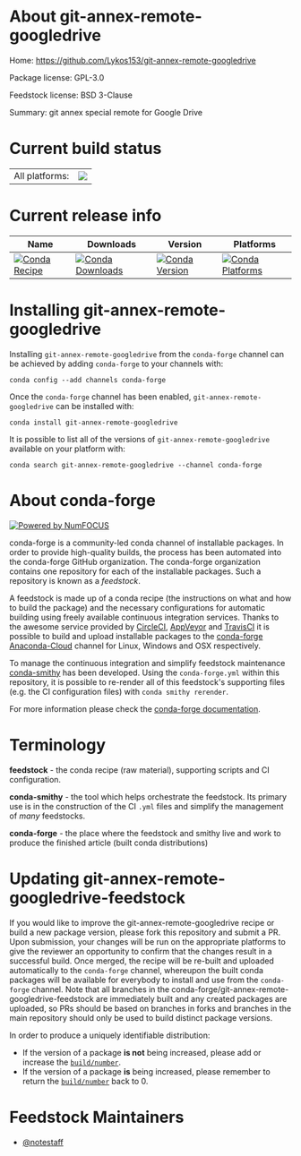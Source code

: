 About git-annex-remote-googledrive
==================================

Home: https://github.com/Lykos153/git-annex-remote-googledrive

Package license: GPL-3.0

Feedstock license: BSD 3-Clause

Summary: git annex special remote for Google Drive



Current build status
====================


<table><tr><td>All platforms:</td>
    <td>
      <a href="https://dev.azure.com/conda-forge/feedstock-builds/_build/latest?definitionId=7006&branchName=master">
        <img src="https://dev.azure.com/conda-forge/feedstock-builds/_apis/build/status/git-annex-remote-googledrive-feedstock?branchName=master">
      </a>
    </td>
  </tr>
</table>

Current release info
====================

| Name | Downloads | Version | Platforms |
| --- | --- | --- | --- |
| [![Conda Recipe](https://img.shields.io/badge/recipe-git--annex--remote--googledrive-green.svg)](https://anaconda.org/conda-forge/git-annex-remote-googledrive) | [![Conda Downloads](https://img.shields.io/conda/dn/conda-forge/git-annex-remote-googledrive.svg)](https://anaconda.org/conda-forge/git-annex-remote-googledrive) | [![Conda Version](https://img.shields.io/conda/vn/conda-forge/git-annex-remote-googledrive.svg)](https://anaconda.org/conda-forge/git-annex-remote-googledrive) | [![Conda Platforms](https://img.shields.io/conda/pn/conda-forge/git-annex-remote-googledrive.svg)](https://anaconda.org/conda-forge/git-annex-remote-googledrive) |

Installing git-annex-remote-googledrive
=======================================

Installing `git-annex-remote-googledrive` from the `conda-forge` channel can be achieved by adding `conda-forge` to your channels with:

```
conda config --add channels conda-forge
```

Once the `conda-forge` channel has been enabled, `git-annex-remote-googledrive` can be installed with:

```
conda install git-annex-remote-googledrive
```

It is possible to list all of the versions of `git-annex-remote-googledrive` available on your platform with:

```
conda search git-annex-remote-googledrive --channel conda-forge
```


About conda-forge
=================

[![Powered by NumFOCUS](https://img.shields.io/badge/powered%20by-NumFOCUS-orange.svg?style=flat&colorA=E1523D&colorB=007D8A)](http://numfocus.org)

conda-forge is a community-led conda channel of installable packages.
In order to provide high-quality builds, the process has been automated into the
conda-forge GitHub organization. The conda-forge organization contains one repository
for each of the installable packages. Such a repository is known as a *feedstock*.

A feedstock is made up of a conda recipe (the instructions on what and how to build
the package) and the necessary configurations for automatic building using freely
available continuous integration services. Thanks to the awesome service provided by
[CircleCI](https://circleci.com/), [AppVeyor](https://www.appveyor.com/)
and [TravisCI](https://travis-ci.org/) it is possible to build and upload installable
packages to the [conda-forge](https://anaconda.org/conda-forge)
[Anaconda-Cloud](https://anaconda.org/) channel for Linux, Windows and OSX respectively.

To manage the continuous integration and simplify feedstock maintenance
[conda-smithy](https://github.com/conda-forge/conda-smithy) has been developed.
Using the ``conda-forge.yml`` within this repository, it is possible to re-render all of
this feedstock's supporting files (e.g. the CI configuration files) with ``conda smithy rerender``.

For more information please check the [conda-forge documentation](https://conda-forge.org/docs/).

Terminology
===========

**feedstock** - the conda recipe (raw material), supporting scripts and CI configuration.

**conda-smithy** - the tool which helps orchestrate the feedstock.
                   Its primary use is in the construction of the CI ``.yml`` files
                   and simplify the management of *many* feedstocks.

**conda-forge** - the place where the feedstock and smithy live and work to
                  produce the finished article (built conda distributions)


Updating git-annex-remote-googledrive-feedstock
===============================================

If you would like to improve the git-annex-remote-googledrive recipe or build a new
package version, please fork this repository and submit a PR. Upon submission,
your changes will be run on the appropriate platforms to give the reviewer an
opportunity to confirm that the changes result in a successful build. Once
merged, the recipe will be re-built and uploaded automatically to the
`conda-forge` channel, whereupon the built conda packages will be available for
everybody to install and use from the `conda-forge` channel.
Note that all branches in the conda-forge/git-annex-remote-googledrive-feedstock are
immediately built and any created packages are uploaded, so PRs should be based
on branches in forks and branches in the main repository should only be used to
build distinct package versions.

In order to produce a uniquely identifiable distribution:
 * If the version of a package **is not** being increased, please add or increase
   the [``build/number``](https://conda.io/docs/user-guide/tasks/build-packages/define-metadata.html#build-number-and-string).
 * If the version of a package **is** being increased, please remember to return
   the [``build/number``](https://conda.io/docs/user-guide/tasks/build-packages/define-metadata.html#build-number-and-string)
   back to 0.

Feedstock Maintainers
=====================

* [@notestaff](https://github.com/notestaff/)


